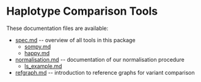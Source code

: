 Haplotype Comparison Tools
==========================

These documentation files are available:

*  [spec.md](spec.md) -- overview of all tools in this package
    -  [sompy.md](sompy.md)
    -  [happy.md](happy.md)
*  [normalisation.md](normalisation.md) -- documentation of our normalisation procedure
    -  [ls_example.md](ls_example.md)
*  [refgraph.md](refgraph.md) -- introduction to reference graphs for variant 
   comparison
